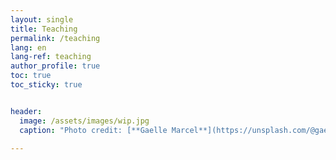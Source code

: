 ```yaml
---
layout: single
title: Teaching
permalink: /teaching
lang: en
lang-ref: teaching
author_profile: true
toc: true
toc_sticky: true


header:
  image: /assets/images/wip.jpg
  caption: "Photo credit: [**Gaelle Marcel**](https://unsplash.com/@gaellemarcel?utm_source=unsplash&utm_medium=referral&utm_content=creditCopyText) on [**Unsplash**](http://unsplash.com/)"

---
```

